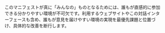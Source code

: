 このマニフェストが真に「みんなの」ものとなるためには、誰もが直感的に参加できる分かりやすい環境が不可欠です。利用するウェブサイトやこの対話インターフェースも含め、誰もが意見を届けやすい環境の実現を最優先課題と位置づけ、具体的な改善を断行します。